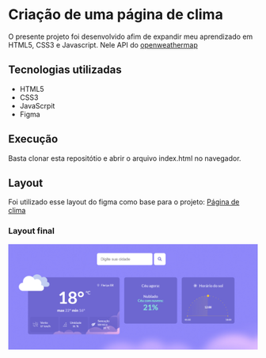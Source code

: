 # Criação de uma página de clima
O presente projeto foi desenvolvido afim de expandir meu aprendizado em HTML5, CSS3 e Javascript. Nele API do [openweathermap](https://openweathermap.org/api)

## Tecnologias utilizadas
- HTML5
- CSS3
- JavaScrpit
- Figma
## Execução
Basta clonar esta repositótio e abrir o arquivo index.html no navegador.

## Layout
Foi utilizado esse layout do figma como base para o projeto: [Página de clima](https://www.figma.com/community/file/1215291914714743267)

### Layout final
![layout](./assets/layout.png)
